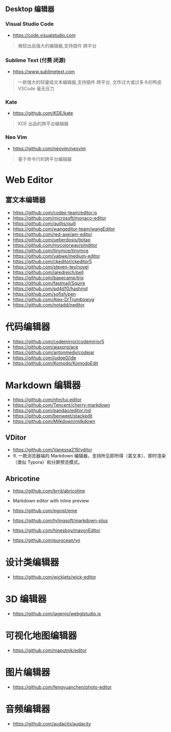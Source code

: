 ## Desktop 编辑器

### Visual Studio Code
- https://code.visualstudio.com
> 微软出品强大的编辑器,支持插件 跨平台

### Sublime Text (付费 闭源)
- https://www.sublimetext.com
> 一款强大的轻量级文本编辑器,支持插件 跨平台, 文件过大或过多卡的鸭皮 VSCode 毫无压力

### Kate
- https://github.com/KDE/kate
> KDE 出品的跨平台编辑器

### Neo Vim
- https://github.com/neovim/neovim
> 基于命令行的跨平台编辑器

# Web Editor

## 富文本编辑器
- https://github.com/codex-team/editor.js
- https://github.com/microsoft/monaco-editor
- https://github.com/quilljs/quill
- https://github.com/wangeditor-team/wangEditor
- https://github.com/red-axe/am-editor
- https://github.com/ueberdosis/tiptap
- https://github.com/mycolorway/simditor
- https://github.com/tinymce/tinymce
- https://github.com/yabwe/medium-editor
- https://github.com/ckeditor/ckeditor5
- https://github.com/steven-tey/novel
- https://github.com/jaredreich/pell
- https://github.com/basecamp/trix
- https://github.com/fastmail/Squire
- https://github.com/pd4d10/hashmd
- https://github.com/sofish/pen
- https://github.com/Alex-D/Trumbowyg
- https://github.com/notadd/neditor

# 代码编辑器
- https://github.com/codemirror/codemirror5
- https://github.com/ajaxorg/ace
- https://github.com/antonmedv/codejar
- https://github.com/judge0/ide
- https://github.com/Komodo/KomodoEdit

# Markdown 编辑器
- https://github.com/nhn/tui.editor
- https://github.com/Tencent/cherry-markdown
- https://github.com/pandao/editor.md
- https://github.com/benweet/stackedit
- https://github.com/Milkdown/milkdown

## VDitor
- https://github.com/Vanessa219/vditor
- ♏ 一款浏览器端的 Markdown 编辑器，支持所见即所得（富文本）、即时渲染（类似 Typora）和分屏预览模式。

## Abricotine
- https://github.com/brrd/abricotine
- Markdown editor with inline preview


- https://github.com/egoist/eme
- https://github.com/tylingsoft/markdown-plus
- https://github.com/hinesboy/mavonEditor
- https://github.com/purocean/yn

# 设计类编辑器
- https://github.com/wicklets/wick-editor

# 3D 编辑器
- https://github.com/jagenjo/webglstudio.js

# 可视化地图编辑器
- https://github.com/maputnik/editor

# 图片编辑器
- https://github.com/fengyuanchen/photo-editor

# 音频编辑器
- https://github.com/audacity/audacity